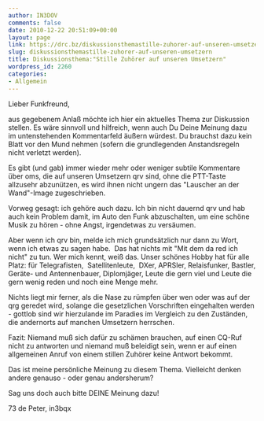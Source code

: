 ```yaml
---
author: IN3DOV
comments: false
date: 2010-12-22 20:51:09+00:00
layout: page
link: https://drc.bz/diskussionsthemastille-zuhorer-auf-unseren-umsetzern/
slug: diskussionsthemastille-zuhorer-auf-unseren-umsetzern
title: Diskussionsthema:"Stille Zuhörer auf unseren Umsetzern"
wordpress_id: 2260
categories:
- Allgemein
---
```


Lieber Funkfreund,

aus gegebenem Anlaß möchte ich hier ein aktuelles Thema zur Diskussion stellen. Es wäre sinnvoll und hilfreich, wenn auch Du Deine Meinung dazu im untenstehenden Kommentarfeld äußern würdest. Du brauchst dazu kein Blatt vor den Mund nehmen (sofern die grundlegenden Anstandsregeln nicht verletzt werden).

Es gibt (und gab) immer wieder mehr oder weniger subtile Kommentare über oms, die auf unseren Umsetzern qrv sind, ohne die PTT-Taste allzusehr abzunützen, es wird ihnen nicht ungern das "Lauscher an der Wand"-Image zugeschrieben.

Vorweg gesagt: ich gehöre auch dazu. Ich bin nicht dauernd qrv und hab auch kein Problem damit, im Auto den Funk abzuschalten, um eine schöne Musik zu hören - ohne Angst, irgendetwas zu versäumen.

Aber wenn ich qrv bin, melde ich mich grundsätzlich nur dann zu Wort, wenn ich etwas zu sagen habe.  Das hat nichts mit "Mit dem da red ich nicht" zu tun. Wer mich kennt, weiß das. Unser schönes Hobby hat für alle Platz: für Telegrafisten,  Satellitenleute,  DXer, APRSler, Relaisfunker, Bastler, Geräte- und Antennenbauer, Diplomjäger, Leute die gern viel und Leute die gern wenig reden und noch eine Menge mehr.

Nichts liegt mir ferner, als die Nase zu rümpfen über wen oder was auf der qrg geredet wird, solange die gesetzlichen Vorschriften eingehalten werden - gottlob sind wir hierzulande im Paradies im Vergleich zu den Zuständen, die andernorts auf manchen Umsetzern herrschen.

Fazit: Niemand muß sich dafür zu schämen brauchen, auf einen CQ-Ruf nicht zu antworten und niemand muß beleidigt sein, wenn er auf einen allgemeinen Anruf von einem stillen Zuhörer keine Antwort bekommt.

Das ist meine persönliche Meinung zu diesem Thema. Vielleicht denken andere genauso - oder genau andersherum?

Sag uns doch auch bitte DEINE Meinung dazu!

73 de Peter, in3bqx
